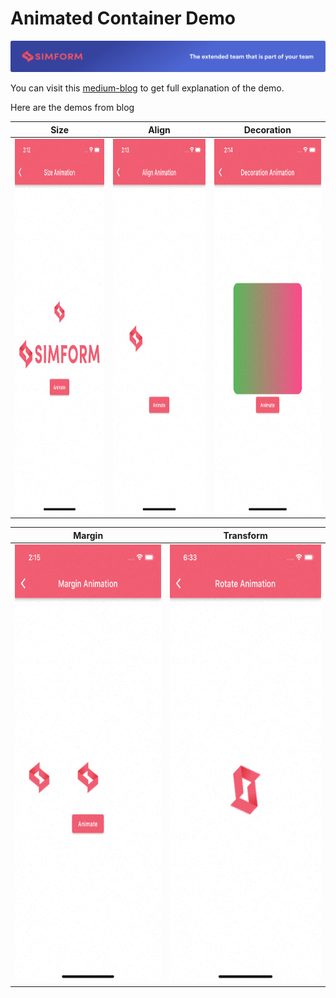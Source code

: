 # Animated Container Demo

![Simform LLC.](https://github.com/ujas-m-simformsolutions/animated_container_demo/blob/master/assets/simformBanner.png)

You can visit this [medium-blog](https://medium.com/@ujasthakkar54/animations-using-animatedcontainer-554ac8a0b515) to get full explanation of the demo.

Here are the demos from blog

| Size | Align | Decoration |
|---|---|---|
| <a href="https://raw.githubusercontent.com/ujas-m-simformsolutions/animated_container_demo/master/assets/size.gif"><img src="https://raw.githubusercontent.com/ujas-m-simformsolutions/animated_container_demo/master/assets/size.gif" width="320" height="600"/></a> | <a href="https://raw.githubusercontent.com/ujas-m-simformsolutions/animated_container_demo/master/assets/align.gif"><img src="https://raw.githubusercontent.com/ujas-m-simformsolutions/animated_container_demo/master/assets/align.gif" width="320" height="600"/></a> | <a href="https://raw.githubusercontent.com/ujas-m-simformsolutions/animated_container_demo/master/assets/3.gif"><img src="https://raw.githubusercontent.com/ujas-m-simformsolutions/animated_container_demo/master/assets/decoration.gif" width="320" height="600"/></a> |

| Margin | Transform |
|---|---|
| <a href="https://raw.githubusercontent.com/ujas-m-simformsolutions/animated_container_demo/master/assets/margin.gif"><img src="https://raw.githubusercontent.com/ujas-m-simformsolutions/animated_container_demo/master/assets/margin.gif" width="320" height="700"/></a> | <a href="https://raw.githubusercontent.com/ujas-m-simformsolutions/animated_container_demo/master/assets/transform.gif"><img src="https://raw.githubusercontent.com/ujas-m-simformsolutions/AnimatedBuilder-demo/master/assets/2.gif" width="320" height="700"/></a> |
